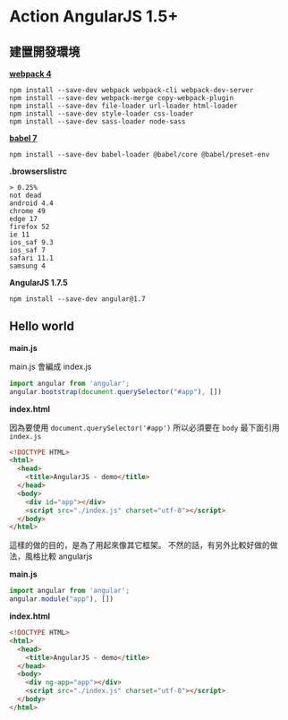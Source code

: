 # Action AngularJS 1.5+

## 建置開發環境

[**webpack 4**](https://webpack.js.org/guides/installation/)

```shell
npm install --save-dev webpack webpack-cli webpack-dev-server
npm install --save-dev webpack-merge copy-webpack-plugin
npm install --save-dev file-loader url-loader html-loader
npm install --save-dev style-loader css-loader
npm install --save-dev sass-loader node-sass
```

[**babel 7**](https://babeljs.io/setup#installation)

```shell
npm install --save-dev babel-loader @babel/core @babel/preset-env
```

**.browserslistrc**

```
> 0.25%
not dead
android 4.4
chrome 49
edge 17
firefox 52
ie 11
ios_saf 9.3
ios_saf 7
safari 11.1
samsung 4
```

**AngularJS 1.7.5**

```shell
npm install --save-dev angular@1.7
```

## Hello world

**main.js**

main.js 會編成 index.js

```javascript
import angular from 'angular';
angular.bootstrap(document.querySelector("#app"), [])
```

**index.html**

因為要使用 `document.querySelector('#app')` 所以必須要在 `body` 最下面引用 `index.js`

```html
<!DOCTYPE HTML>
<html>
  <head>
    <title>AngularJS - demo</title>
  </head>
  <body>
    <div id="app"></div>
    <script src="./index.js" charset="utf-8"></script>
  </body>
</html>
```

這樣的做的目的，是為了用起來像其它框架。
不然的話，有另外比較好做的做法，風格比較 angularjs

**main.js**

```javascript
import angular from 'angular';
angular.module("app"), [])
```

**index.html**

```html
<!DOCTYPE HTML>
<html>
  <head>
    <title>AngularJS - demo</title>
  </head>
  <body>
    <div ng-app="app"></div>
    <script src="./index.js" charset="utf-8"></script>
  </body>
</html>
```
